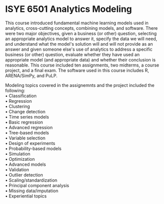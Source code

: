 # ISYE 6501 Analytics Modeling
This course introduced fundamental machine learning models used in analytics, cross-cutting concepts, combining models, and software. There were two major objectives, given a business (or other) question, selecting an appropriate analytics model to answer it, specify the data we will need, and understand what the model's solution will and will not provide as an answer and given someone else's use of analytics to address a specific business (or other) question, evaluate whether they have used an appropriate model (and appropriate data) and whether their conclusion is reasonable. This course included ten assignments, two midterms, a course project, and a final exam. The software used in this course includes R, ARENA/SimPy, and PuLP. 

Modeling topics covered in the assignemnts and the project included the following: <br />
•	Classification <br />
•	Regression<br />
•	Clustering<br />
•	Change detection<br />
•	Time series models<br />
•	Basic regression<br />
•	Advanced regression<br />
•	Tree-based models<br />
•	Variable selection<br />
•	Design of experiments<br />
•	Probability-based models<br />
•	Simulation<br />
•	Optimization<br />
•	Advanced models<br />
•	Validation<br />
•	Outlier detection<br />
•	Scaling/standardization<br />
•	Principal component analysis<br />
•	Missing data/imputation<br />
•	Experiential topics<br />
